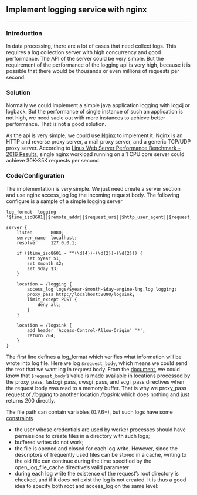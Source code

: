 ## Implement logging service with nginx 
---
### Introduction
In data processing, there are a lot of cases that need collect logs. This requires a log collection server with high concurrency and good performance. The API of the server could be very simple. But the requirement of the performance of the logging api is very high, because it is possible that there would be thousands or even millions of requests per second. 
  
  
### Solution
Normally we could implement a simple java application logging with log4j or logback. But the performance of single instance of such an application is not high, we need sacle out with more instances to achieve better performance. That is not a good solution.

As the api is very simple, we could use [Nginx](https://nginx.org/en/) to implement it. Nginx is an HTTP and reverse proxy server, a mail proxy server, and a generic TCP/UDP proxy server. According to [Linux Web Server Performance Benchmark – 2016 Results](https://www.rootusers.com/linux-web-server-performance-benchmark-2016-results/), single nginx workload running on a 1 CPU core server could achieve 30K-35K requests per second.

### Code/Configuration
The implementation is very simple. We just need create a server section and use nginx access_log log the incoming request body. The following configure is a sample of a simple logging server
  
```
log_format  logging  '$time_iso8601||$remote_addr||$request_uri||$http_user_agent||$request_body';

server {
    listen       8080;
    server_name  localhost;
    resolver     127.0.0.1;

    if ($time_iso8601 ~ "^(\d{4})-(\d{2})-(\d{2})) {
        set $year $1;
        set $month $2;
        set $day $3;
    }

    location = /logging {
        access_log logs/$year-$month-$day-engine-lng.log logging;
        proxy_pass http://localhost:8080/logsink;
        limit_except POST {
            deny all;
        }
    }

    location = /logsink {
        add_header 'Access-Control-Allow-Origin' '*';
        return 204;
    }
}

```  
The first line defines a log_format which verifies what information will be wrote into log file. Here we log ```$request_body```, which means we could send the text that we want log in request body. From the [document](http://nginx.org/en/docs/http/ngx_http_core_module.html#var_request_body), we could know that  ```$request_body```’s value is made available in locations processed by the proxy_pass, fastcgi_pass, uwsgi_pass, and scgi_pass directives when the request body was read to a memory buffer. That is why we proxy_pass request of */logging* to another location */logsink* which does nothing and just returns 200 directly.

The file path can contain variables (0.7.6+), but such logs have some [constraints](http://nginx.org/en/docs/http/ngx_http_log_module.html)

*   the user whose credentials are used by worker processes should have permissions to create files in a directory with such logs;
*   buffered writes do not work;
*   the file is opened and closed for each log write. However, since the descriptors of frequently used files can be stored in a cache, writing to the old file can continue during the time specified by the open_log_file_cache directive’s valid parameter
*   during each log write the existence of the request’s root directory is checked, and if it does not exist the log is not created. It is thus a good idea to specify both root and access_log on the same level:

